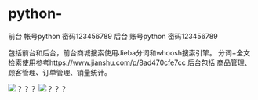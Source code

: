 # python-
前台
帐号python 
密码123456789
后台
账号python
密码123456789

包括前台和后台，前台商城搜索使用Jieba分词和whoosh搜索引擎。
分词+全文检索使用参考https://www.jianshu.com/p/8ad470cfe7cc
后台包括 商品管理、顾客管理、订单管理、销量统计。



![？？？](https://github.com/moranyijiu/python-/raw/originmaster/img/2.png)
![？？？](https://github.com/moranyijiu/python-/raw/master//img/3.png)

